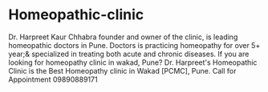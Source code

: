 # Homeopathic-clinic
Dr. Harpreet Kaur Chhabra founder  and owner of the clinic, is leading homeopathic doctors in Pune. Doctors is practicing homeopathy for over 5+ year;&amp; specialized in treating both acute and chronic diseases. If you are looking for homeopathy clinic in wakad, Pune? Dr. Harpreet's Homeopathic Clinic is the Best Homeopathy clinic in Wakad [PCMC], Pune. Call for Appointment 09890889171
